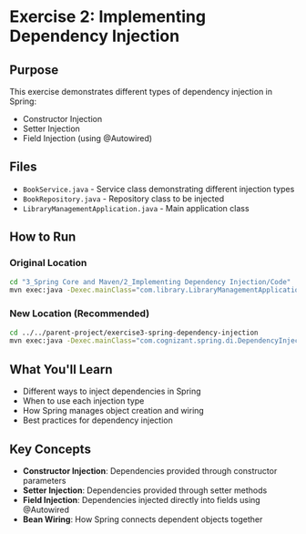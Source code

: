 # Exercise 2: Implementing Dependency Injection

## Purpose
This exercise demonstrates different types of dependency injection in Spring:
- Constructor Injection
- Setter Injection  
- Field Injection (using @Autowired)

## Files
- `BookService.java` - Service class demonstrating different injection types
- `BookRepository.java` - Repository class to be injected
- `LibraryManagementApplication.java` - Main application class

## How to Run

### Original Location
```bash
cd "3_Spring Core and Maven/2_Implementing Dependency Injection/Code"
mvn exec:java -Dexec.mainClass="com.library.LibraryManagementApplication"
```

### New Location (Recommended)
```bash
cd ../../parent-project/exercise3-spring-dependency-injection
mvn exec:java -Dexec.mainClass="com.cognizant.spring.di.DependencyInjectionDemo"
```

## What You'll Learn
- Different ways to inject dependencies in Spring
- When to use each injection type
- How Spring manages object creation and wiring
- Best practices for dependency injection

## Key Concepts
- **Constructor Injection**: Dependencies provided through constructor parameters
- **Setter Injection**: Dependencies provided through setter methods
- **Field Injection**: Dependencies injected directly into fields using @Autowired
- **Bean Wiring**: How Spring connects dependent objects together 
